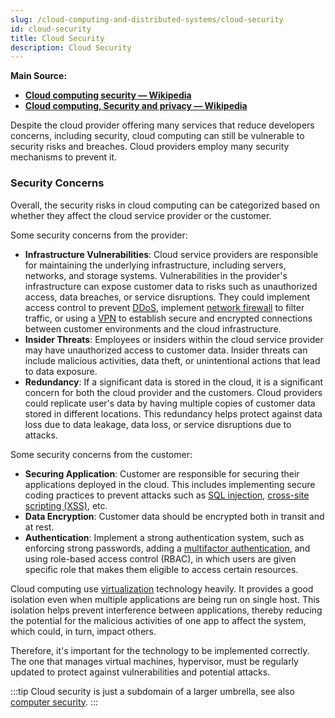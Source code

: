 ```yaml
---
slug: /cloud-computing-and-distributed-systems/cloud-security
id: cloud-security
title: Cloud Security
description: Cloud Security
---
```


**Main Source:**

- **[Cloud computing security — Wikipedia](https://en.wikipedia.org/wiki/Cloud_computing_security)**
- **[Cloud computing, Security and privacy — Wikipedia](https://en.wikipedia.org/wiki/Cloud_computing#Security_and_privacy)**

Despite the cloud provider offering many services that reduce developers concerns, including security, cloud computing can still be vulnerable to security risks and breaches. Cloud providers employ many security mechanisms to prevent it.

### Security Concerns

Overall, the security risks in cloud computing can be categorized based on whether they affect the cloud service provider or the customer.

Some security concerns from the provider:

- **Infrastructure Vulnerabilities**: Cloud service providers are responsible for maintaining the underlying infrastructure, including servers, networks, and storage systems. Vulnerabilities in the provider's infrastructure can expose customer data to risks such as unauthorized access, data breaches, or service disruptions. They could implement access control to prevent [DDoS](/computer-security/network-security#ddos-attack), implement [network firewall](/computer-security/network-security#firewall) to filter traffic, or using a [VPN](/computer-networking/vpn) to establish secure and encrypted connections between customer environments and the cloud infrastructure.
- **Insider Threats**: Employees or insiders within the cloud service provider may have unauthorized access to customer data. Insider threats can include malicious activities, data theft, or unintentional actions that lead to data exposure.
- **Redundancy**: If a significant data is stored in the cloud, it is a significant concern for both the cloud provider and the customers. Cloud providers could replicate user's data by having multiple copies of customer data stored in different locations. This redundancy helps protect against data loss due to data leakage, data loss, or service disruptions due to attacks.

Some security concerns from the customer:

- **Securing Application**: Customer are responsible for securing their applications deployed in the cloud. This includes implementing secure coding practices to prevent attacks such as [SQL injection](/computer-security/web-security#sql-injection), [cross-site scripting (XSS)](/computer-security/web-security#cross-site-scripting-xss), etc.
- **Data Encryption**: Customer data should be encrypted both in transit and at rest.
- **Authentication**: Implement a strong authentication system, such as enforcing strong passwords, adding a [multifactor authentication](/backend-system/authentication#authentication-factor-number), and using role-based access control (RBAC), in which users are given specific role that makes them eligible to access certain resources.

Cloud computing use [virtualization](/cloud-computing-and-distributed-systems/virtualization) technology heavily. It provides a good isolation even when multiple applications are being run on single host. This isolation helps prevent interference between applications, thereby reducing the potential for the malicious activities of one app to affect the system, which could, in turn, impact others.

Therefore, it's important for the technology to be implemented correctly. The one that manages virtual machines, hypervisor, must be regularly updated to protect against vulnerabilities and potential attacks.

:::tip
Cloud security is just a subdomain of a larger umbrella, see also [computer security](/computer-security).
:::
